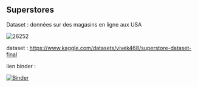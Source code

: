 ## Superstores  
Dataset : données sur des magasins en ligne aux USA

![26252](https://user-images.githubusercontent.com/62601686/182675222-0738a62c-61af-4c9e-947e-3f9dfc8ea06e.jpg)


dataset : https://www.kaggle.com/datasets/vivek468/superstore-dataset-final  

lien binder :   

[![Binder](https://mybinder.org/badge_logo.svg)](https://mybinder.org/v2/gh/karimsab/Superstores/HEAD)


